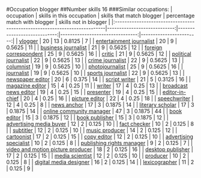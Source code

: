 #Occupation blogger
##Number skills 16
###Similar occupations:
| occupation                                                                |   skills in this occupation |   skills that match blogger |   percentage match with blogger |   skills not in blogger |
|:--------------------------------------------------------------------------|----------------------------:|----------------------------:|--------------------------------:|------------------------:|
| [vlogger](vlogger.md)                                                     |                          20 |                          13 |                          0.8125 |                       7 |
| [entertainment journalist](entertainment_journalist.md)                   |                          20 |                           9 |                          0.5625 |                      11 |
| [business journalist](business_journalist.md)                             |                          21 |                           9 |                          0.5625 |                      12 |
| [foreign correspondent](foreign_correspondent.md)                         |                          25 |                           9 |                          0.5625 |                      16 |
| [critic](critic.md)                                                       |                          21 |                           9 |                          0.5625 |                      12 |
| [political journalist](political_journalist.md)                           |                          22 |                           9 |                          0.5625 |                      13 |
| [crime journalist](crime_journalist.md)                                   |                          22 |                           9 |                          0.5625 |                      13 |
| [columnist](columnist.md)                                                 |                          19 |                           9 |                          0.5625 |                      10 |
| [photojournalist](photojournalist.md)                                     |                          25 |                           9 |                          0.5625 |                      16 |
| [journalist](journalist.md)                                               |                          19 |                           9 |                          0.5625 |                      10 |
| [sports journalist](sports_journalist.md)                                 |                          22 |                           9 |                          0.5625 |                      13 |
| [newspaper editor](newspaper_editor.md)                                   |                          20 |                           6 |                          0.375  |                      14 |
| [script writer](script_writer.md)                                         |                          21 |                           5 |                          0.3125 |                      16 |
| [magazine editor](magazine_editor.md)                                     |                          15 |                           4 |                          0.25   |                      11 |
| [writer](writer.md)                                                       |                          17 |                           4 |                          0.25   |                      13 |
| [broadcast news editor](broadcast_news_editor.md)                         |                          19 |                           4 |                          0.25   |                      15 |
| [presenter](presenter.md)                                                 |                          19 |                           4 |                          0.25   |                      15 |
| [editor-in-chief](editor-in-chief.md)                                     |                          20 |                           4 |                          0.25   |                      16 |
| [picture editor](picture_editor.md)                                       |                          22 |                           4 |                          0.25   |                      18 |
| [speechwriter](speechwriter.md)                                           |                          12 |                           4 |                          0.25   |                       8 |
| [news anchor](news_anchor.md)                                             |                          17 |                           3 |                          0.1875 |                      14 |
| [literary scholar](literary_scholar.md)                                   |                          17 |                           3 |                          0.1875 |                      14 |
| [online community manager](online_community_manager.md)                   |                          47 |                           3 |                          0.1875 |                      44 |
| [book editor](book_editor.md)                                             |                          15 |                           3 |                          0.1875 |                      12 |
| [book publisher](book_publisher.md)                                       |                          15 |                           3 |                          0.1875 |                      12 |
| [advertising media buyer](advertising_media_buyer.md)                     |                          12 |                           2 |                          0.125  |                      10 |
| [fact checker](fact_checker.md)                                           |                          10 |                           2 |                          0.125  |                       8 |
| [subtitler](subtitler.md)                                                 |                          12 |                           2 |                          0.125  |                      10 |
| [music producer](music_producer.md)                                       |                          14 |                           2 |                          0.125  |                      12 |
| [cartoonist](cartoonist.md)                                               |                          17 |                           2 |                          0.125  |                      15 |
| [copy editor](copy_editor.md)                                             |                          12 |                           2 |                          0.125  |                      10 |
| [advertising specialist](advertising_specialist.md)                       |                          10 |                           2 |                          0.125  |                       8 |
| [publishing rights manager](publishing_rights_manager.md)                 |                           9 |                           2 |                          0.125  |                       7 |
| [video and motion picture producer](video_and_motion_picture_producer.md) |                          18 |                           2 |                          0.125  |                      16 |
| [desktop publisher](desktop_publisher.md)                                 |                          17 |                           2 |                          0.125  |                      15 |
| [media scientist](media_scientist.md)                                     |                          12 |                           2 |                          0.125  |                      10 |
| [producer](producer.md)                                                   |                          10 |                           2 |                          0.125  |                       8 |
| [digital media designer](digital_media_designer.md)                       |                          16 |                           2 |                          0.125  |                      14 |
| [lexicographer](lexicographer.md)                                         |                          11 |                           2 |                          0.125  |                       9 |
